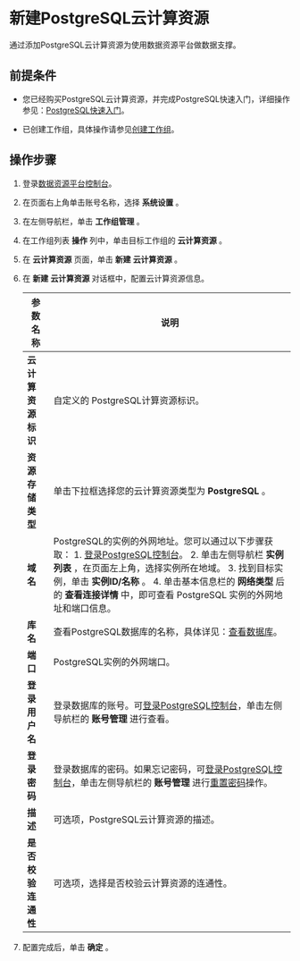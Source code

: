 新建PostgreSQL云计算资源 
======================================

通过添加PostgreSQL云计算资源为使用数据资源平台做数据支撑。

前提条件 
-------------------------

* 您已经购买PostgreSQL云计算资源，并完成PostgreSQL快速入门，详细操作参见：[PostgreSQL快速入门](https://help.aliyun.com/document_detail/26151.html?spm=a2c4g.11174283.6.1008.4af65b83bFTBCX)。

  

* 已创建工作组，具体操作请参见[创建工作组](/cn.zh-CN/用户指南/系统设置/工作组管理/创建工作组.md)。

  






操作步骤 
-------------------------

1. 登录[数据资源平台控制台](https://dataq.console.aliyun.com)。

   

2. 在页面右上角单击账号名称，选择 **系统设置** 。

   

3. 在左侧导航栏，单击 **工作组管理** 。

   

4. 在工作组列表 **操作** 列中，单击目标工作组的 **云计算资源** 。

   

5. 在 **云计算资源** 页面，单击 **新建** **云计算资源** 。

   

6. 在 **新建** **云计算资源** 对话框中，配置云计算资源信息。

   
   

   |    参数名称     |                                                                                                                                                                                                                          说明                                                                                                                                                                                                                           |
   |-------------|-------------------------------------------------------------------------------------------------------------------------------------------------------------------------------------------------------------------------------------------------------------------------------------------------------------------------------------------------------------------------------------------------------------------------------------------------------|
   | **云计算资源标识** | 自定义的 PostgreSQL计算资源标识。                                                                                                                                                                                                                                                                                                                                                                                                                                |
   | **资源存储类型**  | 单击下拉框选择您的云计算资源类型为 **PostgreSQL** 。                                                                                                                                                                                                                                                                                                                                                                                                                    |
   | **域名**      | PostgreSQL的实例的外网地址。您可以通过以下步骤获取： 1. [登录PostgreSQL控制台](https://rdsnext.console.aliyun.com/rdsList/cn-hangzhou/basic)。   2. 单击左侧导航栏 **实例列表** ，在页面左上角，选择实例所在地域。   3. 找到目标实例，单击 **实例ID/名称** 。   4. 单击基本信息栏的 **网络类型** 后的 **查看连接详情** 中，即可查看 PostgreSQL 实例的外网地址和端口信息。    |
   | **库名**      | 查看PostgreSQL数据库的名称，具体详见：[查看数据库](https://help.aliyun.com/document_detail/26156.html?spm=a2c4g.11174283.6.1011.5b495b83nZuVpR)。                                                                                                                                                                                                                                                                                                         |
   | **端口**      | PostgreSQL实例的外网端口。                                                                                                                                                                                                                                                                                                                                                                                                                                    |
   | **登录用户名**   | 登录数据库的账号。可[登录PostgreSQL控制台](https://rdsnext.console.aliyun.com/rdsList/cn-hangzhou/basic)，单击左侧导航栏的 **账号管理** 进行查看。                                                                                                                                                                                                                                                                                                                     |
   | **登录密码**    | 登录数据库的密码。如果忘记密码，可[登录PostgreSQL控制台](https://rdsnext.console.aliyun.com/rdsList/cn-hangzhou/basic)，单击左侧导航栏的 **账号管理** 进行[重置密码](https://help.aliyun.com/document_detail/96814.html?spm=a2c4g.11174283.6.1052.4af65b839hwr4h)操作。                                                                                                                                                                                           |
   | **描述**      | 可选项，PostgreSQL云计算资源的描述。                                                                                                                                                                                                                                                                                                                                                                                                                               |
   | **是否校验连通性** | 可选项，选择是否校验云计算资源的连通性。                                                                                                                                                                                                                                                                                                                                                                                                                                  |

   

7. 配置完成后，单击 **确定** 。

   



